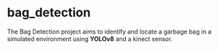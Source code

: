 # bag_detection
The Bag Detection project aims to identify and locate a garbage bag in a simulated environment using **YOLOv8** and a kinect sensor.
